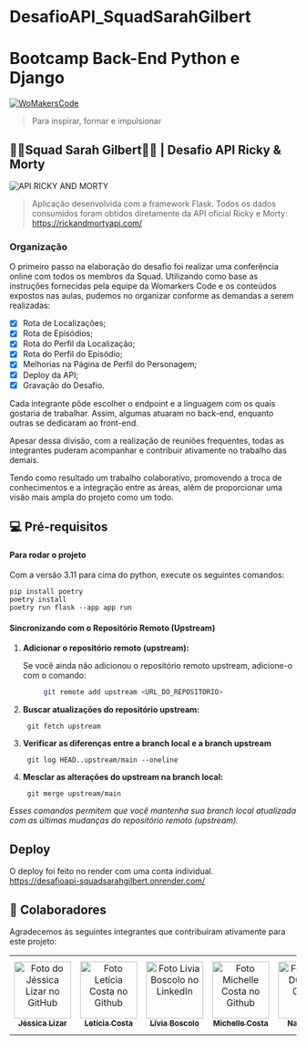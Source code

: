 # DesafioAPI_SquadSarahGilbert

# Bootcamp Back-End Python e Django 
[![WoMakersCode](https://womakerscode.org/wp-content/uploads/2023/07/ong-womakerscode-thumb.png)](https://womakerscode.org/)
> Para inspirar, formar e impulsionar

## 👩‍💻**Squad Sarah Gilbert**👩‍💻 | Desafio API Ricky & Morty


![API RICKY AND MORTY](image-1.png)
> Aplicação desenvolvida com a framework Flask.
Todos os dados consumidos foram obtidos diretamente da API oficial Ricky e Morty: https://rickandmortyapi.com/

### Organização

O primeiro passo na elaboração do desafio foi realizar uma conferência online com todos os membros da Squad. Utilizando como base as instruções fornecidas pela equipe da Womarkers Code e os conteúdos expostos nas aulas, pudemos no organizar conforme as demandas a serem realizadas:

- [x] Rota de Localizações;
- [x] Rota de Episódios;
- [x] Rota do Perfil da Localização;
- [x] Rota do Perfil do Episódio;
- [x] Melhorias na Página de Perfil do Personagem;
- [x] Deploy da API;
- [x] Gravação do Desafio.

Cada integrante pôde escolher o endpoint e a linguagem com os quais gostaria de trabalhar. Assim, algumas atuaram no back-end, enquanto outras se dedicaram ao front-end.

Apesar dessa divisão, com a realização de reuniões frequentes, todas as integrantes puderam acompanhar e contribuir ativamente no trabalho das demais.

Tendo como resultado um trabalho colaborativo, promovendo a troca de conhecimentos e a integração entre as áreas, além de proporcionar uma visão mais ampla do projeto como um todo.

## 💻 Pré-requisitos

#### Para rodar o projeto

Com a versão 3.11 para cima do python, execute os seguintes comandos: 

    pip install poetry 
    poetry install
    poetry run flask --app app run

#### Sincronizando com o Repositório Remoto (Upstream)

1. **Adicionar o repositório remoto (upstream):**

   Se você ainda não adicionou o repositório remoto upstream, adicione-o com o comando:

   ```bash
        git remote add upstream <URL_DO_REPOSITORIO>
2. **Buscar atualizações do repositório upstream:**

        git fetch upstream

3. **Verificar as diferenças entre a branch local e a branch upstream**

        git log HEAD..upstream/main --oneline

4. **Mesclar as alterações do upstream na branch local:**

        git merge upstream/main

_Esses comandos permitem que você mantenha sua branch local atualizada com as últimas mudanças do repositório remoto (upstream)._

## Deploy
O deploy foi feito no render com uma conta individual.
<br>
https://desafioapi-squadsarahgilbert.onrender.com/

## 🤝 Colaboradores

Agradecemos às seguintes integrantes que contribuíram ativamente para este projeto:

<table>
  <tr>
    <td align="center">
      <a href="#" title="defina o título do link"> 
        <img src="https://avatars.githubusercontent.com/u/26656337?v=4" width="100px;" alt="Foto do Jéssica Lizar no GitHub"/><br>
        <sub>
          <b>Jéssica Lizar</b>
        </sub>
      </a>
    </td>
    <td align="center">
      <a href="#" title="defina o título do link">
        <img src="https://avatars.githubusercontent.com/u/136915855?v=4" width="100px;" alt="Foto Letícia Costa no Github"/><br>
        <sub>
          <b>Letícia Costa</b>
        </sub>
      </a>
    </td>
    <td align="center">
      <a href="#" title="defina o título do link">
        <img src="https://media.licdn.com/dms/image/v2/D4D03AQFkOF5Mlf34Kw/profile-displayphoto-shrink_800_800/profile-displayphoto-shrink_800_800/0/1715181463453?e=1731542400&v=beta&t=9t6-Q_MAo9QQDYigdY42pgK30P8APEZX545VBwQAu7c" width="100px;" alt="Foto Lívia Boscolo no LinkedIn"/><br>
        <sub>
          <b>Lívia Boscolo</b>
        </sub>
      </a>
    </td>
        <td align="center">
      <a href="#" title="defina o título do link">
        <img src="https://avatars.githubusercontent.com/u/116692066?v=4" width="100px;" alt="Foto Michelle Costa no Github"/><br>
        <sub>
          <b>Michelle Costa</b>
        </sub>
      </a>
    </td>
        <td align="center">
      <a href="#" title="defina o título do link">
        <img src="https://avatars.githubusercontent.com/u/6678054?v=4" width="100px;" alt="Foto Nadi Duno no Github"/><br>
        <sub>
          <b>Nadi Duno</b>
        </sub>
      </a>
    </td>
        <td align="center">
      <a href="#" title="defina o título do link">
        <img src="https://avatars.githubusercontent.com/u/70439400?v=4" width="100px;" alt="Foto Raquel Maia no Github"/><br>
        <sub>
          <b>Raquel Maia</b>
        </sub>
      </a>
    </td>
        </td>
        <td align="center">
      <a href="#" title="defina o título do link">
        <img src="https://avatars.githubusercontent.com/u/101351309?v=4" width="100px;" alt="Foto Rosana TS no Github"/><br>
        <sub>
          <b>Rosana TS Francisco</b>
        </sub>
      </a>
    </td>
  </tr>
</table>

